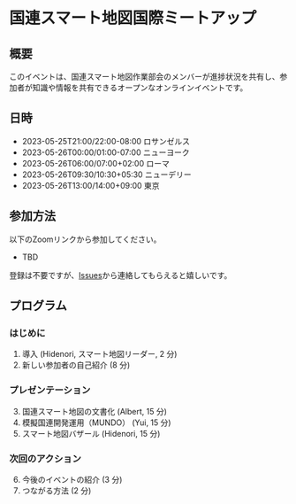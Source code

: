 # 国連スマート地図国際ミートアップ

## 概要

このイベントは、国連スマート地図作業部会のメンバーが進捗状況を共有し、参加者が知識や情報を共有できるオープンなオンラインイベントです。

## 日時

- 2023-05-25T21:00/22:00-08:00 ロサンゼルス
- 2023-05-26T00:00/01:00-07:00 ニューヨーク
- 2023-05-26T06:00/07:00+02:00 ローマ
- 2023-05-26T09:30/10:30+05:30 ニューデリー
- 2023-05-26T13:00/14:00+09:00 東京

## 参加方法

以下のZoomリンクから参加してください。

- TBD 

登録は不要ですが、[Issues](https://github.com/UNopenGIS/7/issues/152)から連絡してもらえると嬉しいです。

## プログラム

### はじめに

1. 導入 (Hidenori, スマート地図リーダー, 2 分)
2. 新しい参加者の自己紹介 (8 分)

### プレゼンテーション

3. 国連スマート地図の文書化 (Albert, 15 分)
4. 模擬国連開発運用（MUNDO） (Yui, 15 分)
5. スマート地図バザール (Hidenori, 15 分)

### 次回のアクション

6. 今後のイベントの紹介 (3 分)
7. つながる方法 (2 分)
